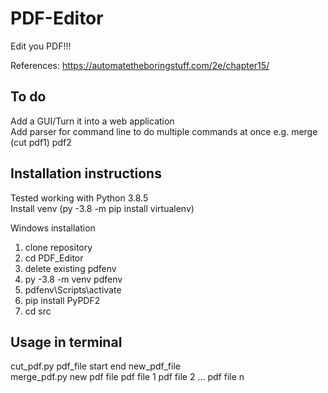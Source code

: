 # PDF-Editor
Edit you PDF!!!  
  
References: https://automatetheboringstuff.com/2e/chapter15/

## To do
Add a GUI/Turn it into a web application  
Add parser for command line to do multiple commands at once e.g. merge (cut pdf1) pdf2 

## Installation instructions
Tested working with Python 3.8.5  
Install venv (py -3.8 -m pip install virtualenv)

Windows installation
1. clone repository
2. cd PDF_Editor
3. delete existing pdfenv
4. py -3.8 -m venv pdfenv
5. pdfenv\Scripts\activate
6. pip install PyPDF2
7. cd src

## Usage in terminal
cut_pdf.py pdf_file start end new_pdf_file  
merge_pdf.py new pdf file pdf file 1 pdf file 2 ... pdf file n
